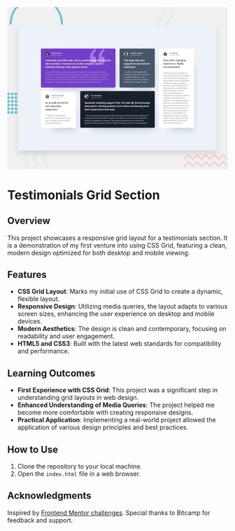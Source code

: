 ![Design preview for the Testimonials grid section coding challenge](./design/desktop-preview.jpg)

# Testimonials Grid Section

## Overview

This project showcases a responsive grid layout for a testimonials section. It is a demonstration of my first venture into using CSS Grid, featuring a clean, modern design optimized for both desktop and mobile viewing.

## Features

- **CSS Grid Layout**: Marks my initial use of CSS Grid to create a dynamic, flexible layout.
- **Responsive Design**: Utilizing media queries, the layout adapts to various screen sizes, enhancing the user experience on desktop and mobile devices.
- **Modern Aesthetics**: The design is clean and contemporary, focusing on readability and user engagement.
- **HTML5 and CSS3**: Built with the latest web standards for compatibility and performance.

## Learning Outcomes

- **First Experience with CSS Grid**: This project was a significant step in understanding grid layouts in web design.
- **Enhanced Understanding of Media Queries**: The project helped me become more comfortable with creating responsive designs.
- **Practical Application**: Implementing a real-world project allowed the application of various design principles and best practices.

## How to Use

1. Clone the repository to your local machine.
2. Open the `index.html` file in a web browser.

## Acknowledgments

Inspired by [Frontend Mentor challenges](https://www.frontendmentor.io). Special thanks to Bitcamp for feedback and support.
